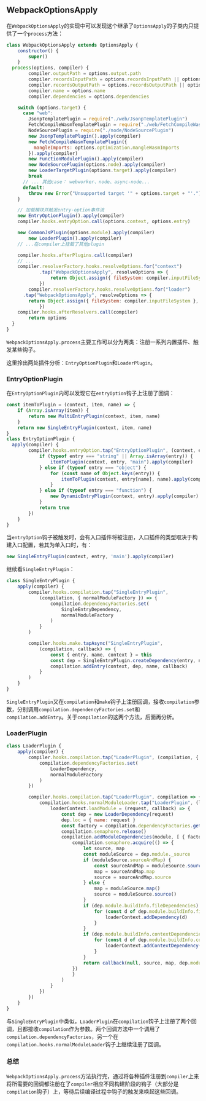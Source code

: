 ## WebpackOptionsApply

在`WebpackOptionsApply`的实现中可以发现这个继承了`OptionsApply`的子类内只提供了一个`process`方法：
```js
class WebpackOptionsApply extends OptionsApply {
	constructor() {
		super()
	}
  process(options, compiler) {
		compiler.outputPath = options.output.path
		compiler.recordsInputPath = options.recordsInputPath || options.recordsPath
		compiler.recordsOutputPath = options.recordsOutputPath || options.recordsPath
		compiler.name = options.name
		compiler.dependencies = options.dependencies

    switch (options.target) {
      case "web":
        JsonpTemplatePlugin = require("./web/JsonpTemplatePlugin")
        FetchCompileWasmTemplatePlugin = require("./web/FetchCompileWasmTemplatePlugin")
        NodeSourcePlugin = require("./node/NodeSourcePlugin")
        new JsonpTemplatePlugin().apply(compiler)
        new FetchCompileWasmTemplatePlugin({
          mangleImports: options.optimization.mangleWasmImports
        }).apply(compiler)
        new FunctionModulePlugin().apply(compiler)
        new NodeSourcePlugin(options.node).apply(compiler)
        new LoaderTargetPlugin(options.target).apply(compiler)
        break
      // ... 其他case： webworker、node、async-node...
      default:
        throw new Error("Unsupported target '" + options.target + "'.")
    }

    // 加载模块并触发entry-option事件流
    new EntryOptionPlugin().apply(compiler)
    compiler.hooks.entryOption.call(options.context, options.entry)

    new CommonJsPlugin(options.module).apply(compiler)
		new LoaderPlugin().apply(compiler)
    // ...在compiler上挂载了其他plugin

    compiler.hooks.afterPlugins.call(compiler)
    // ...
    compiler.resolverFactory.hooks.resolveOptions.for("context")
			.tap("WebpackOptionsApply", resolveOptions => {
				return Object.assign({ fileSystem: compiler.inputFileSystem, resolveToContext: true }, cachedCleverMerge(options.resolve, resolveOptions))
			})
		compiler.resolverFactory.hooks.resolveOptions.for("loader")
      .tap("WebpackOptionsApply", resolveOptions => {
        return Object.assign({ fileSystem: compiler.inputFileSystem }, cachedCleverMerge(options.resolveLoader, resolveOptions))
			})
    compiler.hooks.afterResolvers.call(compiler)
		return options
  }
}
```

`WebpackOptionsApply.process`主要工作可以分为两类：注册一系列内置插件、触发某些钩子。

这里拎出两处插件分析：`EntryOptionPlugin`和`LoaderPlugin`。

### EntryOptionPlugin
在`EntryOptionPlugin`内可以发现它在`entryOption`钩子上注册了回调：
```js
const itemToPlugin = (context, item, name) => {
	if (Array.isArray(item)) {
		return new MultiEntryPlugin(context, item, name)
	}
	return new SingleEntryPlugin(context, item, name)
}
class EntryOptionPlugin {
  apply(compiler) {
		compiler.hooks.entryOption.tap("EntryOptionPlugin", (context, entry) => {
			if (typeof entry === "string" || Array.isArray(entry)) {
				itemToPlugin(context, entry, "main").apply(compiler)
			} else if (typeof entry === "object") {
				for (const name of Object.keys(entry)) {
					itemToPlugin(context, entry[name], name).apply(compiler)
				}
			} else if (typeof entry === "function") {
				new DynamicEntryPlugin(context, entry).apply(compiler)
			}
			return true
		})
	}
}
```

当`entryOption`钩子被触发时，会有入口插件将被注册，入口插件的类型取决于构建入口配置，若其为单入口时，有：
```js
new SingleEntryPlugin(context, entry, 'main').apply(compiler)
```

继续看`SingleEntryPlugin`：
```js
class SingleEntryPlugin {
	apply(compiler) {
		compiler.hooks.compilation.tap("SingleEntryPlugin",
			(compilation, { normalModuleFactory }) => {
				compilation.dependencyFactories.set(
					SingleEntryDependency,
					normalModuleFactory
				)
			}
		)

		compiler.hooks.make.tapAsync("SingleEntryPlugin",
			(compilation, callback) => {
				const { entry, name, context } = this
				const dep = SingleEntryPlugin.createDependency(entry, name)
				compilation.addEntry(context, dep, name, callback)
			}
		)
	}
}
```

`SingleEntryPlugin`又在`compilation`和`make`钩子上注册回调，接收`compilation`参数，分别调用`compilation.dependencyFactories.set`和`compilation.addEntry`。关于`compilation`的这两个方法，后面再分析。

### LoaderPlugin
```js
class LoaderPlugin {
	apply(compiler) {
		compiler.hooks.compilation.tap("LoaderPlugin", (compilation, { normalModuleFactory }) => {
			compilation.dependencyFactories.set(
				LoaderDependency,
				normalModuleFactory
			)
		})

		compiler.hooks.compilation.tap("LoaderPlugin", compilation => {
			compilation.hooks.normalModuleLoader.tap("LoaderPlugin", (loaderContext, module) => {
				loaderContext.loadModule = (request, callback) => {
					const dep = new LoaderDependency(request)
					dep.loc = { name: request }
					const factory = compilation.dependencyFactories.get(dep.constructor)
					compilation.semaphore.release()
					compilation.addModuleDependencies(module, [ { factory, dependencies: [dep] } ], true, "lm", true, () => {
						compilation.semaphore.acquire(() => {
							let source, map
							const moduleSource = dep.module._source
							if (moduleSource.sourceAndMap) {
								const sourceAndMap = moduleSource.sourceAndMap()
								map = sourceAndMap.map
								source = sourceAndMap.source
							} else {
								map = moduleSource.map()
								source = moduleSource.source()
							}
							if (dep.module.buildInfo.fileDependencies) {
								for (const d of dep.module.buildInfo.fileDependencies) {
									loaderContext.addDependency(d)
								}
							}
							if (dep.module.buildInfo.contextDependencies) {
								for (const d of dep.module.buildInfo.contextDependencies) {
									loaderContext.addContextDependency(d)
								}
							}
							return callback(null, source, map, dep.module)
						})
						}
					)
				}
			})
		})
	}
}
```

与`SingleEntryPlugin`中类似，`LoaderPlugin`在`compilation`钩子上注册了两个回调，且都接收`compilation`作为参数。两个回调方法中一个调用了`compilation.dependencyFactories`，另一个在`compilation.hooks.normalModuleLoader`钩子上继续注册了回调。

### 总结
`WebpackOptionsApply.process`方法执行完，通过将各种插件注册到`compiler`上来将所需要的回调都注册在了`compiler`相应不同构建阶段的钩子（大部分是`compilation`钩子）上，等待后续编译过程中钩子的触发来唤起这些回调。
